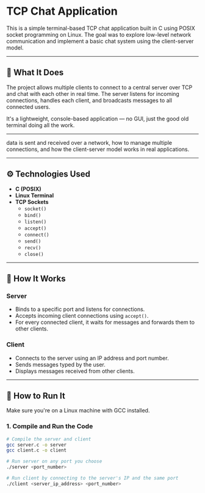 # TCP Chat Application

This is a simple terminal-based TCP chat application built in C using POSIX socket programming on Linux. The goal was to explore low-level network communication and implement a basic chat system using the client-server model.

---

## 🔧 What It Does

The project allows multiple clients to connect to a central server over TCP and chat with each other in real time. The server listens for incoming connections, handles each client, and broadcasts messages to all connected users.

It's a lightweight, console-based application — no GUI, just the good old terminal doing all the work.

---
 data is sent and received over a network, how to manage multiple connections, and how the client-server model works in real applications.

---

## ⚙️ Technologies Used

- **C (POSIX)**
- **Linux Terminal**
- **TCP Sockets**
  - `socket()`
  - `bind()`
  - `listen()`
  - `accept()`
  - `connect()`
  - `send()`
  - `recv()`
  - `close()`

---

## 🧭 How It Works

### Server
- Binds to a specific port and listens for connections.
- Accepts incoming client connections using `accept()`.
- For every connected client, it waits for messages and forwards them to other clients.

### Client
- Connects to the server using an IP address and port number.
- Sends messages typed by the user.
- Displays messages received from other clients.

---

## 🚀 How to Run It

Make sure you're on a Linux machine with GCC installed.

### 1. Compile and Run the Code

```bash
# Compile the server and client
gcc server.c -o server
gcc client.c -o client

# Run server on any port you choose
./server <port_number>

# Run client by connecting to the server's IP and the same port
./client <server_ip_address> <port_number>




